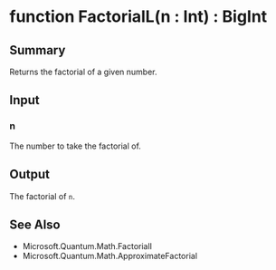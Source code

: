 # function FactorialL(n : Int) : BigInt

## Summary
Returns the factorial of a given number.

## Input
### n
The number to take the factorial of.

## Output
The factorial of `n`.

## See Also
- Microsoft.Quantum.Math.FactorialI
- Microsoft.Quantum.Math.ApproximateFactorial
